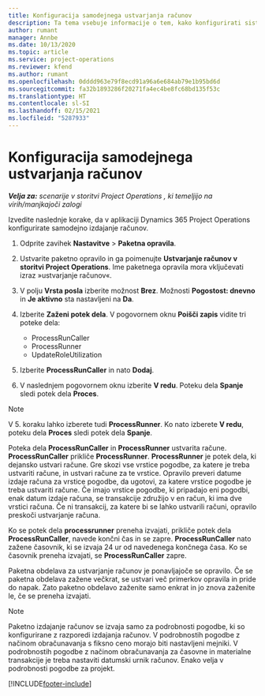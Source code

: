 ```yaml
---
title: Konfiguracija samodejnega ustvarjanja računov
description: Ta tema vsebuje informacije o tem, kako konfigurirati sistem za samodejno ustvarjanje računov.
author: rumant
manager: Annbe
ms.date: 10/13/2020
ms.topic: article
ms.service: project-operations
ms.reviewer: kfend
ms.author: rumant
ms.openlocfilehash: 0dddd963e79f8ecd91a96a6e684ab79e1b95bd6d
ms.sourcegitcommit: fa32b1893286f20271fa4ec4be8fc68bd135f53c
ms.translationtype: HT
ms.contentlocale: sl-SI
ms.lasthandoff: 02/15/2021
ms.locfileid: "5287933"
---
```

# <a name="configure-automatic-invoice-creation"></a>Konfiguracija samodejnega ustvarjanja računov

_**Velja za:** scenarije v storitvi Project Operations , ki temeljijo na virih/manjkajoči zalogi_


Izvedite naslednje korake, da v aplikaciji Dynamics 365 Project Operations konfigurirate samodejno izdajanje računov.

1. Odprite zavihek **Nastavitve** > **Paketna opravila**.
2. Ustvarite paketno opravilo in ga poimenujte **Ustvarjanje računov v storitvi Project Operations**. Ime paketnega opravila mora vključevati izraz »ustvarjanje računov«.
3. V polju **Vrsta posla** izberite možnost **Brez**. Možnosti **Pogostost: dnevno** in **Je aktivno** sta nastavljeni na **Da**.
4. Izberite **Zaženi potek dela**. V pogovornem oknu **Poišči zapis** vidite tri poteke dela:

    - ProcessRunCaller
    - ProcessRunner
    - UpdateRoleUtilization

5. Izberite **ProcessRunCaller** in nato **Dodaj**.
6. V naslednjem pogovornem oknu izberite **V redu**. Poteku dela **Spanje** sledi potek dela **Proces**.

  > [!NOTE]
  > V 5. koraku lahko izberete tudi **ProcessRunner**. Ko nato izberete **V redu**, poteku dela **Proces** sledi potek dela **Spanje**.

Poteka dela **ProcessRunCaller** in **ProcessRunner** ustvarita račune. **ProcessRunCaller** prikliče **ProcessRunner**. **ProcessRunner** je potek dela, ki dejansko ustvari račune. Gre skozi vse vrstice pogodbe, za katere je treba ustvariti račune, in ustvari račune za te vrstice. Opravilo preveri datume izdaje računa za vrstice pogodbe, da ugotovi, za katere vrstice pogodbe je treba ustvariti račune. Če imajo vrstice pogodbe, ki pripadajo eni pogodbi, enak datum izdaje računa, se transakcije združijo v en račun, ki ima dve vrstici računa. Če ni transakcij, za katere bi se lahko ustvarili računi, opravilo preskoči ustvarjanje računa.

Ko se potek dela **processrunner** preneha izvajati, prikliče potek dela **ProcessRunCaller**, navede končni čas in se zapre. **ProcessRunCaller** nato zažene časovnik, ki se izvaja 24 ur od navedenega končnega časa. Ko se časovnik preneha izvajati, se **ProcessRunCaller** zapre.

Paketna obdelava za ustvarjanje računov je ponavljajoče se opravilo. Če se paketna obdelava zažene večkrat, se ustvari več primerkov opravila in pride do napak. Zato paketno obdelavo zaženite samo enkrat in jo znova zaženite le, če se preneha izvajati.

> [!NOTE]
> Paketno izdajanje računov se izvaja samo za podrobnosti pogodbe, ki so konfigurirane z razporedi izdajanja računov. V podrobnostih pogodbe z načinom obračunavanja s fiksno ceno morajo biti nastavljeni mejniki. V podrobnostih pogodbe z načinom obračunavanja za časovne in materialne transakcije je treba nastaviti datumski urnik računov. Enako velja v podrobnosti pogodbe za projekt.     


[!INCLUDE[footer-include](../includes/footer-banner.md)]